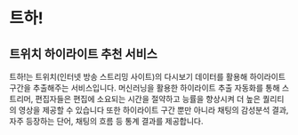 # 트하!  

## 트위치 하이라이트 추천 서비스

트하!는 트위치(인터넷 방송 스트리밍 사이트)의 다시보기 데이터를 활용해 하이라이트 구간을 추출해주는 서비스입니다.
머신러닝을 활용한 하이라이트 추출 자동화를 통해 스트리머, 편집자들은 편집에 소요되는 시간을 절약하고 능률을 향상시켜 더 높은 퀄리티의 영상을 제공할 수 있습니다
또한 하이라이트 구간 뿐만 아니라 채팅의 감성분석 결과, 자주 등장하는 단어, 채팅의 흐름 등 통계 결과를 제공합니다.
